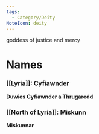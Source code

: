 ```yaml
---
tags:
  - Category/Deity
NoteIcon: deity
---
```

goddess of justice and mercy

# Names

### [[Lyria]]: Cyfiawnder

**Duwies Cyfiawnder a Thrugaredd**

### [[North of Lyria]]: Miskunn

**Miskunnar**